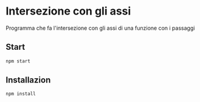 # Intersezione con gli assi
Programma che fa l'intersezione con gli assi di una funzione con i passaggi

## Start
``` bash
npm start
```

## Installazion
``` bash
npm install
```